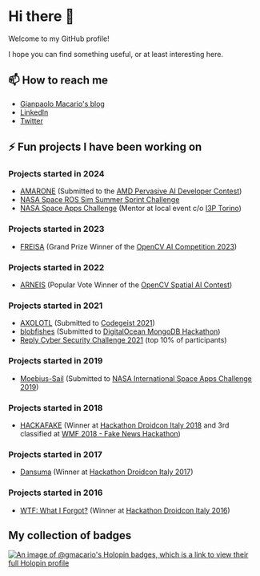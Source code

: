 # Hi there 👋

<!--
**gmacario/gmacario** is a ✨ _special_ ✨ repository because its `README.md` (this file) appears on your GitHub profile.

Here are some ideas to get you started:

- 🔭 I’m currently working on ...
- 🌱 I’m currently learning ...
- 👯 I’m looking to collaborate on ...
- 🤔 I’m looking for help with ...
- 💬 Ask me about ...
- 📫 How to reach me: ...
- 😄 Pronouns: ...
- ⚡ Fun fact: ...
-->

Welcome to my GitHub profile!

I hope you can find something useful, or at least interesting here.

## 📫 How to reach me

* [Gianpaolo Macario's blog](https://gmacario.github.io/)
* [LinkedIn](http://it.linkedin.com/in/gmacario/)
* [Twitter](https://www.twitter.com/gpmacario)

## ⚡ Fun projects I have been working on

### Projects started in 2024

* [AMARONE](https://www.hackster.io/517529/amarone-185a16) (Submitted to the [AMD Pervasive AI Developer Contest](https://www.hackster.io/contests/amd2023))
* [NASA Space ROS Sim Summer Sprint Challenge](https://www.freelancer.com/contest/NASA-Space-ROS-Sim-Summer-Sprint-Challenge-2417552)
* [NASA Space Apps Challenge](https://www.spaceappschallenge.org/nasa-space-apps-2024/) (Mentor at local event c/o [I3P Torino](https://www.spaceappschallenge.org/nasa-space-apps-2024/2024-local-events/turin/))

### Projects started in 2023

* [FREISA](https://github.com/B-AROL-O/FREISA) (Grand Prize Winner of the [OpenCV AI Competition 2023](https://www.hackster.io/contests/opencv-ai-competition-2023))

### Projects started in 2022

* [ARNEIS](https://github.com/B-AROL-O/ARNEIS) (Popular Vote Winner of the [OpenCV Spatial AI Contest](https://opencv.org/opencv-spatial-ai-contest/))

### Projects started in 2021

* [AXOLOTL](https://devpost.com/software/axolotl) (Submitted to [Codegeist 2021](https://codegeist2021.devpost.com/))
* [blobfishes](https://github.com/aquariophilie/blobfishes) (Submitted to [DigitalOcean MongoDB Hackathon](https://www.digitalocean.com/mongodb-hackathon/))
* [Reply Cyber Security Challenge 2021](https://github.com/LastMinuteCoders/ctf-writeups) (top 10% of participants)

### Projects started in 2019

* [Moebius-Sail](https://github.com/gmacario/spaceappschallenge-2019) (Submitted to [NASA International Space Apps Challenge 2019](https://2019.spaceappschallenge.org/locations/turin/))

### Projects started in 2018

* [HACKAFAKE](https://github.com/hackafake) (Winner at [Hackathon Droidcon Italy 2018](https://it.droidcon.com/2018/hackathon/index.html) and 3rd classified at [WMF 2018 - Fake News Hackathon](https://www.wemakefuture.it/2018/events/hackaton-fake-news/))

### Projects started in 2017

* [Dansuma](https://github.com/kuruho/dansuma) (Winner at [Hackathon Droidcon Italy 2017](https://it.droidcon.com/2017/hackathon-droidcon-italy/index.html))

### Projects started in 2016

* [WTF: What I Forgot?](https://github.com/gmacario/wtf-docs) (Winner at [Hackathon Droidcon Italy 2016](https://it.droidcon.com/2016/hackathon-droidcon-italy/index.html))

## My collection of badges

[![An image of @gmacario's Holopin badges, which is a link to view their full Holopin profile](https://holopin.me/gmacario)](https://holopin.io/@gmacario)

<!-- EOF -->
